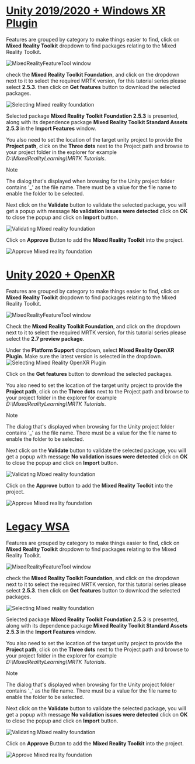 # [Unity 2019/2020 + Windows XR Plugin](#tab/winxr)

Features are grouped by category to make things easier to find, click on **Mixed Reality Toolkit** dropdown to find packages relating to the Mixed Reality Toolkit.

![MixedRealityFeatureTool window](../images/mr-learning-base/base-02-section4-step1-3.png)

check the **Mixed Reality Toolkit Foundation**, and click on the dropdown next to it to select the required MRTK version, for this tutorial series please select **2.5.3**. then click on **Get features** button to download the selected packages.

![Selecting Mixed reality foundation](../images/mr-learning-base/base-02-section4-step1-4.png)

Selected package **Mixed Reality Toolkit Foundation 2.5.3** is presented, along with its dependence package **Mixed Reality Toolkit Standard Assets 2.5.3** in the **Import Features** window.

You also need to set the location of the target unity project to provide the **Project path**, click on the **Three dots** next to the Project path and browse to your project folder in the explorer for example _D:\MixedRealityLearning\MRTK Tutorials_.

> [!NOTE]
> The dialog that's displayed when browsing for the Unity project folder contains '_' as the file name. There must be a value for the file name to enable the folder to be selected.

Next click on the **Validate** button to validate the selected package, you will get a popup with message **No validation issues were detected** click on **OK** to close the popup and click on **Import** button.

![Validating Mixed reality foundation](../images/mr-learning-base/base-02-section4-step1-5.png)

Click on **Approve** Button to add the **Mixed Reality Toolkit** into the project.

![Approve Mixed reality foundation](../images/mr-learning-base/base-02-section4-step1-6.png)

# [Unity 2020 + OpenXR](#tab/openxr)
Features are grouped by category to make things easier to find, click on **Mixed Reality Toolkit** dropdown to find packages relating to the Mixed Reality Toolkit.

![MixedRealityFeatureTool window](../images/mrft-mrtk.png)

Check the **Mixed Reality Toolkit Foundation**, and click on the dropdown next to it to select the required MRTK version, for this tutorial series please select the **2.7 preview package**.

Under the **Platform Support** dropdown, select **Mixed Reality OpenXR Plugin**. Make sure the latest version is selected in the dropdown.
![Selecting Mixed Reality OpenXR Plugin](../images/mrft-openxr.png)

Click on the **Get features** button to download the selected packages.




You also need to set the location of the target unity project to provide the **Project path**, click on the **Three dots** next to the Project path and browse to your project folder in the explorer for example _D:\MixedRealityLearning\MRTK Tutorials_.

> [!NOTE]
> The dialog that's displayed when browsing for the Unity project folder contains '_' as the file name. There must be a value for the file name to enable the folder to be selected.

Next click on the **Validate** button to validate the selected package, you will get a popup with message **No validation issues were detected** click on **OK** to close the popup and click on **Import** button.

![Validating Mixed reality foundation](../images/mr-learning-base/base-02-section4-step1-5.png)

Click on the **Approve** button to add the **Mixed Reality Toolkit** into the project.

![Approve Mixed reality foundation](../images/mr-learning-base/base-02-section4-step1-6.png)

# [Legacy WSA](#tab/wsa)

Features are grouped by category to make things easier to find, click on **Mixed Reality Toolkit** dropdown to find packages relating to the Mixed Reality Toolkit.

![MixedRealityFeatureTool window](../images/mr-learning-base/base-02-section4-step1-3.png)

check the **Mixed Reality Toolkit Foundation**, and click on the dropdown next to it to select the required MRTK version, for this tutorial series please select **2.5.3**. then click on **Get features** button to download the selected packages.

![Selecting Mixed reality foundation](../images/mr-learning-base/base-02-section4-step1-4.png)

Selected package **Mixed Reality Toolkit Foundation 2.5.3** is presented, along with its dependence package **Mixed Reality Toolkit Standard Assets 2.5.3** in the **Import Features** window.

You also need to set the location of the target unity project to provide the **Project path**, click on the **Three dots** next to the Project path and browse to your project folder in the explorer for example _D:\MixedRealityLearning\MRTK Tutorials_.

> [!NOTE]
> The dialog that's displayed when browsing for the Unity project folder contains '_' as the file name. There must be a value for the file name to enable the folder to be selected.

Next click on the **Validate** button to validate the selected package, you will get a popup with message **No validation issues were detected** click on **OK** to close the popup and click on **Import** button.

![Validating Mixed reality foundation](../images/mr-learning-base/base-02-section4-step1-5.png)

Click on **Approve** Button to add the **Mixed Reality Toolkit** into the project.

![Approve Mixed reality foundation](../images/mr-learning-base/base-02-section4-step1-6.png)

